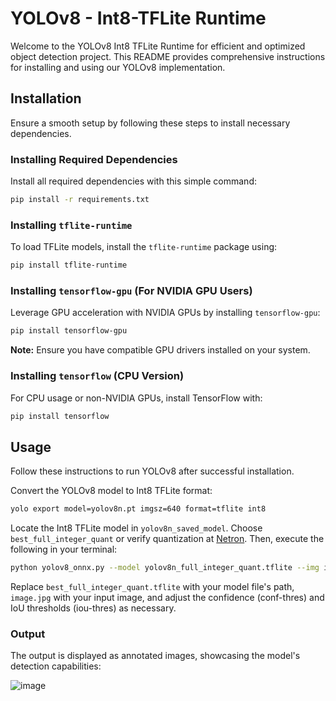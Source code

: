 # YOLOv8 - Int8-TFLite Runtime

Welcome to the YOLOv8 Int8 TFLite Runtime for efficient and optimized object detection project. This README provides comprehensive instructions for installing and using our YOLOv8 implementation.

## Installation

Ensure a smooth setup by following these steps to install necessary dependencies.

### Installing Required Dependencies

Install all required dependencies with this simple command:

```bash
pip install -r requirements.txt
```

### Installing `tflite-runtime`

To load TFLite models, install the `tflite-runtime` package using:

```bash
pip install tflite-runtime
```

### Installing `tensorflow-gpu` (For NVIDIA GPU Users)

Leverage GPU acceleration with NVIDIA GPUs by installing `tensorflow-gpu`:

```bash
pip install tensorflow-gpu
```

**Note:** Ensure you have compatible GPU drivers installed on your system.

### Installing `tensorflow` (CPU Version)

For CPU usage or non-NVIDIA GPUs, install TensorFlow with:

```bash
pip install tensorflow
```

## Usage

Follow these instructions to run YOLOv8 after successful installation.

Convert the YOLOv8 model to Int8 TFLite format:

```bash
yolo export model=yolov8n.pt imgsz=640 format=tflite int8
```

Locate the Int8 TFLite model in `yolov8n_saved_model`. Choose `best_full_integer_quant` or verify quantization at [Netron](https://netron.app/). Then, execute the following in your terminal:

```bash
python yolov8_onnx.py --model yolov8n_full_integer_quant.tflite --img image.jpg --conf-thres 0.5 --iou-thres 0.5
```

Replace `best_full_integer_quant.tflite` with your model file's path, `image.jpg` with your input image, and adjust the confidence (conf-thres) and IoU thresholds (iou-thres) as necessary.

### Output

The output is displayed as annotated images, showcasing the model's detection capabilities:

![image](https://github.com/wamiqraza/Attribute-recognition-and-reidentification-Market1501-dataset/blob/main/img/bus.jpg)
